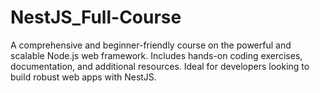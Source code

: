 # NestJS_Full-Course
A comprehensive and beginner-friendly course on the powerful and scalable Node.js web framework. Includes hands-on coding exercises, documentation, and additional resources. Ideal for developers looking to build robust web apps with NestJS.
